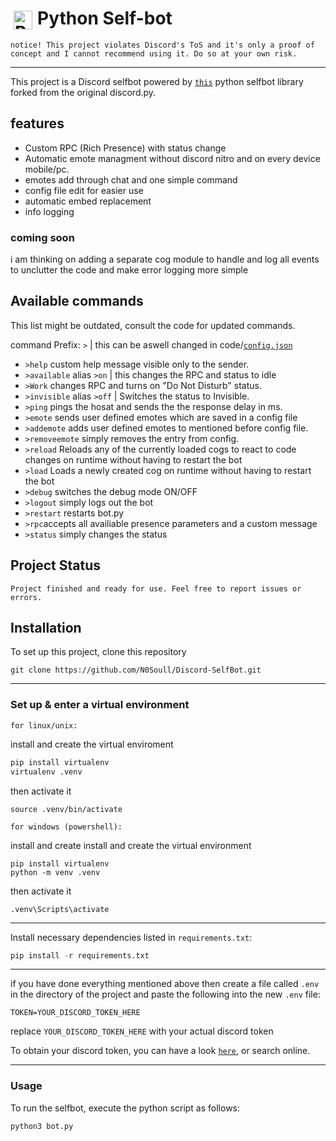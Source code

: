 # <img align="left" alt="Python" width="30px" style="padding:5px;" src="https://cdn.jsdelivr.net/gh/devicons/devicon/icons/python/python-plain.svg" /> Python Self-bot

`notice! This project violates Discord's ToS and it's only a proof of concept and I cannot recommend using it. Do so at your own risk.`

---

This project is a Discord selfbot powered by [`this`](https://github.com/dolfies/discord.py-self) python selfbot library forked from the original discord.py.

## features

- Custom RPC (Rich Presence) with status change
- Automatic emote managment without discord nitro and on every device mobile/pc.
- emotes add through chat and one simple command
- config file edit for easier use
- automatic embed replacement
- info logging

### coming soon

i am thinking on adding a separate cog module to handle and log all events to unclutter the code and make error logging more simple

## Available commands

This list might be outdated, consult the code for updated commands.

command Prefix: `>`
|
this can be aswell changed in code/[`config.json`](./config.json)

- ```>help``` custom help message visible only to the sender.
- ```>available``` alias ```>on``` | this changes the RPC and status to idle
- ```>Work``` changes RPC and turns on "Do Not Disturb" status.
- ```>invisible``` alias ```>off``` | Switches the status to Invisible.
- ```>ping``` pings the hosat and sends the the response delay in ms.
- ```>emote``` sends user defined emotes which are saved in a config file
- ```>addemote``` adds user defined emotes to mentioned before config file.
- ```>removeemote``` simply removes the entry from config.
- ```>reload``` Reloads any of the currently loaded cogs to react to code changes on runtime without having to restart the bot
- ```>load``` Loads a newly created cog on runtime without having to restart the bot
- ```>debug``` switches the debug mode ON/OFF
- ```>logout``` simply logs out the bot
- ```>restart``` restarts bot.py
- ```>rpc```accepts all availiable presence parameters and a custom message
- ```>status``` simply changes the status

## Project Status

`Project finished and ready for use. Feel free to report issues or errors.`

## Installation

To set up this project, clone this repository

```shell
git clone https://github.com/N0Soull/Discord-SelfBot.git
```

---

### Set up & enter a virtual environment

`for linux/unix:`

install and create the virtual enviroment

```bash
pip install virtualenv
virtualenv .venv
```

then activate it

```shell
source .venv/bin/activate
```

`for windows (powershell):`

install and create install and create the virtual environment

```shell
pip install virtualenv
python -m venv .venv
```

then activate it

```shell
.venv\Scripts\activate
```

---

Install necessary dependencies listed in `requirements.txt`:

```python
pip install -r requirements.txt
```

---

if you have done everything mentioned above then create a file called `.env` in the directory of the project and paste the following into the new `.env` file:

```env
TOKEN=YOUR_DISCORD_TOKEN_HERE
```

replace `YOUR_DISCORD_TOKEN_HERE` with your actual discord token

To obtain your discord token, you can have a look [`here`]([https://discordpy-self.readthedocs.io/en/latest/token.html](https://discordpy-self.readthedocs.io/en/latest/authenticating.html)), or search online.

---

### Usage

To run the selfbot, execute the python script as follows:

```python
python3 bot.py
```
